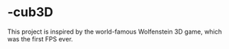 # -cub3D
This project is inspired by the world-famous Wolfenstein 3D game, which was the first FPS ever.
